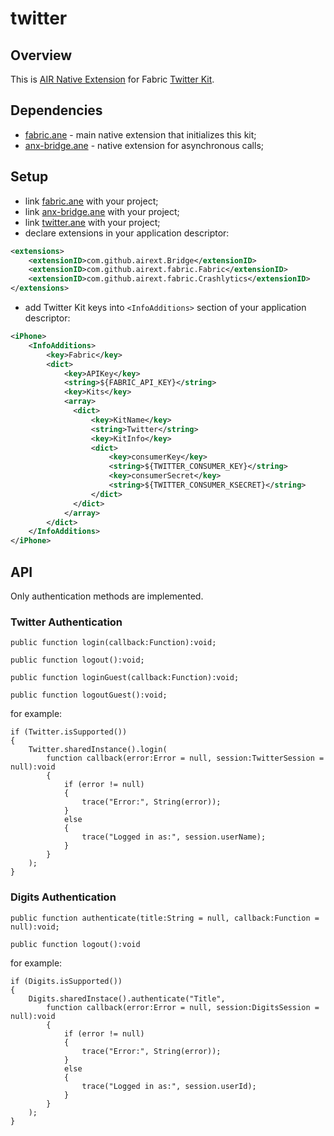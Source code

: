# twitter

## Overview
This is [AIR Native Extension](http://www.adobe.com/devnet/air/native-extensions-for-air.html) for Fabric [Twitter Kit](https://dev.twitter.com/twitter-kit/overview).

## Dependencies
* [fabric.ane](https://github.com/airext/fabric/fabric) - main native extension that initializes this kit;
* [anx-bridge.ane](https://github.com/airext/anx-bridge) - native extension for asynchronous calls;

## Setup
* link [fabric.ane](https://github.com/airext/fabric/tree/master/bin/fabric.ane) with your project;
* link [anx-bridge.ane](https://github.com/airext/anx-bridge/tree/master/bin/anx-bridge.ane) with your project;
* link [twitter.ane](https://github.com/airext/fabric/tree/master/bin/twitter.ane) with your project;
* declare extensions in your application descriptor:
```xml
<extensions> 
    <extensionID>com.github.airext.Bridge</extensionID>
    <extensionID>com.github.airext.fabric.Fabric</extensionID>
    <extensionID>com.github.airext.fabric.Crashlytics</extensionID>
</extensions>
```
* add Twitter Kit keys into `<InfoAdditions>` section of your application descriptor:
```xml
<iPhone>
    <InfoAdditions>
        <key>Fabric</key>
        <dict>
            <key>APIKey</key>
            <string>${FABRIC_API_KEY}</string>
            <key>Kits</key>
            <array>
              <dict>
                  <key>KitName</key>
                  <string>Twitter</string>
                  <key>KitInfo</key>
                  <dict>
                      <key>consumerKey</key>
                      <string>${TWITTER_CONSUMER_KEY}</string>
                      <key>consumerSecret</key>
                      <string>${TWITTER_CONSUMER_KSECRET}</string>
                  </dict>
              </dict>
            </array>
        </dict>
    </InfoAdditions>
</iPhone>
```

## API
Only authentication methods are implemented.

### Twitter Authentication
```as3
public function login(callback:Function):void;

public function logout():void;

public function loginGuest(callback:Function):void;

public function logoutGuest():void;
```
for example:
```as3
if (Twitter.isSupported())
{
    Twitter.sharedInstance().login(
        function callback(error:Error = null, session:TwitterSession = null):void
        {
            if (error != null)
            {
                trace("Error:", String(error));
            }
            else
            {
                trace("Logged in as:", session.userName);
            }
        }
    );
}
```

### Digits Authentication
```as3
public function authenticate(title:String = null, callback:Function = null):void;

public function logout():void
```
for example:
```as3
if (Digits.isSupported())
{
    Digits.sharedInstace().authenticate("Title", 
        function callback(error:Error = null, session:DigitsSession = null):void
        {
            if (error != null)
            {
                trace("Error:", String(error));
            }
            else
            {
                trace("Logged in as:", session.userId);
            }
        }
    );
}
```
